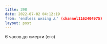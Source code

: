 ```yaml
---
title: 398
date: 2022-07-02 04:12:19
from: 'endless шизing ⍼' (channel1162404975)
layout: post
---
```


6 часов до смерти (егэ)
